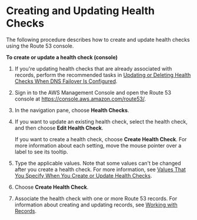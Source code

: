 # Creating and Updating Health Checks<a name="health-checks-creating"></a>

The following procedure describes how to create and update health checks using the Route 53 console\.

**To create or update a health check \(console\)**

1. If you're updating health checks that are already associated with records, perform the recommended tasks in [Updating or Deleting Health Checks When DNS Failover Is Configured](health-checks-updating-deleting-tasks.md)\.

1. Sign in to the AWS Management Console and open the Route 53 console at [https://console\.aws\.amazon\.com/route53/](https://console.aws.amazon.com/route53/)\.

1. In the navigation pane, choose **Health Checks**\.

1. If you want to update an existing health check, select the health check, and then choose **Edit Health Check**\.

   If you want to create a health check, choose **Create Health Check**\. For more information about each setting, move the mouse pointer over a label to see its tooltip\.

1. Type the applicable values\. Note that some values can't be changed after you create a health check\. For more information, see [Values That You Specify When You Create or Update Health Checks](health-checks-creating-values.md)\.

1. Choose **Create Health Check**\.

1. Associate the health check with one or more Route 53 records\. For information about creating and updating records, see [Working with Records](rrsets-working-with.md)\.